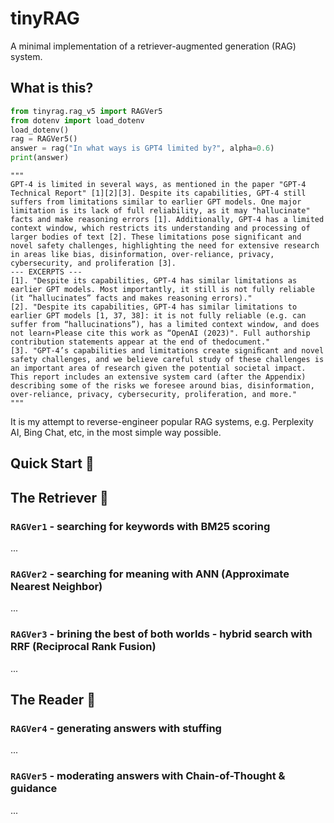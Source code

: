 # tinyRAG

A minimal implementation of a retriever-augmented generation (RAG) system. 
 
## What is this? 

```python
from tinyrag.rag_v5 import RAGVer5
from dotenv import load_dotenv
load_dotenv()
rag = RAGVer5()
answer = rag("In what ways is GPT4 limited by?", alpha=0.6)
print(answer)
```
```text
"""
GPT-4 is limited in several ways, as mentioned in the paper "GPT-4 Technical Report" [1][2][3]. Despite its capabilities, GPT-4 still suffers from limitations similar to earlier GPT models. One major limitation is its lack of full reliability, as it may "hallucinate" facts and make reasoning errors [1]. Additionally, GPT-4 has a limited context window, which restricts its understanding and processing of larger bodies of text [2]. These limitations pose significant and novel safety challenges, highlighting the need for extensive research in areas like bias, disinformation, over-reliance, privacy, cybersecurity, and proliferation [3].
--- EXCERPTS ---
[1]. "Despite its capabilities, GPT-4 has similar limitations as earlier GPT models. Most importantly, it still is not fully reliable (it “hallucinates” facts and makes reasoning errors)."
[2]. "Despite its capabilities, GPT-4 has similar limitations to earlier GPT models [1, 37, 38]: it is not fully reliable (e.g. can suffer from “hallucinations”), has a limited context window, and does not learn∗Please cite this work as “OpenAI (2023)". Full authorship contribution statements appear at the end of thedocument."
[3]. "GPT-4’s capabilities and limitations create signiﬁcant and novel safety challenges, and we believe careful study of these challenges is an important area of research given the potential societal impact. This report includes an extensive system card (after the Appendix) describing some of the risks we foresee around bias, disinformation, over-reliance, privacy, cybersecurity, proliferation, and more."
"""
```

It is my attempt to reverse-engineer popular RAG systems, e.g. Perplexity AI, Bing Chat, etc, in the most simple way possible. 


## Quick Start 🚀




## The Retriever 🔎

### `RAGVer1` - searching for keywords with BM25 scoring

...


### `RAGVer2` - searching for meaning with ANN (Approximate Nearest Neighbor)

...


### `RAGVer3` - brining the best of both worlds - hybrid search with RRF (Reciprocal Rank Fusion)

...


## The Reader 📖

### `RAGVer4` - generating answers with stuffing


...

### `RAGVer5` - moderating answers with Chain-of-Thought & guidance


... 


